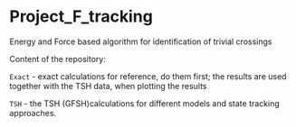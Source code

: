 # Project_F_tracking
Energy and Force based algorithm for identification of trivial crossings

Content of the repository:

`Exact` - exact calculations for reference, do them first;
          the results are used together with the TSH data, when plotting the results


`TSH` - the TSH (GFSH)calculations for different models and state tracking approaches.

